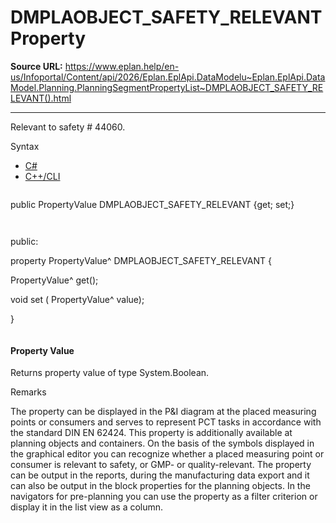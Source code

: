 # DMPLAOBJECT_SAFETY_RELEVANT Property

**Source URL:** https://www.eplan.help/en-us/Infoportal/Content/api/2026/Eplan.EplApi.DataModelu~Eplan.EplApi.DataModel.Planning.PlanningSegmentPropertyList~DMPLAOBJECT_SAFETY_RELEVANT().html

---

Relevant to safety # 44060.

Syntax

- [C#](#i-syntax-CS)
- [C++/CLI](#i-syntax-CPP2005)

```
```
public PropertyValue DMPLAOBJECT_SAFETY_RELEVANT {get; set;}
```
```

```
```
public:

property PropertyValue^ DMPLAOBJECT_SAFETY_RELEVANT {

   PropertyValue^ get();

   void set (    PropertyValue^ value);

}
```
```

#### Property Value

Returns property value of type System.Boolean.

Remarks

The property can be displayed in the P&I diagram at the placed measuring points or consumers and serves to represent PCT tasks in accordance with the standard DIN EN 62424. This property is additionally available at planning objects and containers. On the basis of the symbols displayed in the graphical editor you can recognize whether a placed measuring point or consumer is relevant to safety, or GMP- or quality-relevant. The property can be output in the reports, during the manufacturing data export and it can also be output in the block properties for the planning objects. In the navigators for pre-planning you can use the property as a filter criterion or display it in the list view as a column.

